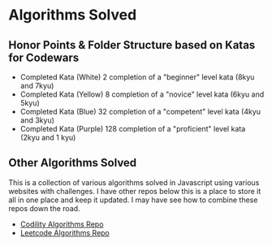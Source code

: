 # Algorithms Solved

## Honor Points & Folder Structure based on Katas for Codewars

- Completed Kata (White)	2	completion of a "beginner" level kata (8kyu and 7kyu)
- Completed Kata (Yellow)	8	completion of a "novice" level kata (6kyu and 5kyu)
- Completed Kata (Blue)	32	completion of a "competent" level kata (4kyu and 3kyu)
- Completed Kata (Purple)	128	completion of a "proficient" level kata (2kyu and 1 kyu)

## Other Algorithms Solved

This is a collection of various algorithms solved in Javascript using various websites with challenges. I have other repos below this is a place to store it all in one place and keep it updated. I may have see how to combine these repos down the road.

- [Codility Algorithms Repo](https://github.com/mowens86/codility)
- [Leetcode Algorithms Repo](https://github.com/mowens86/leetcode)